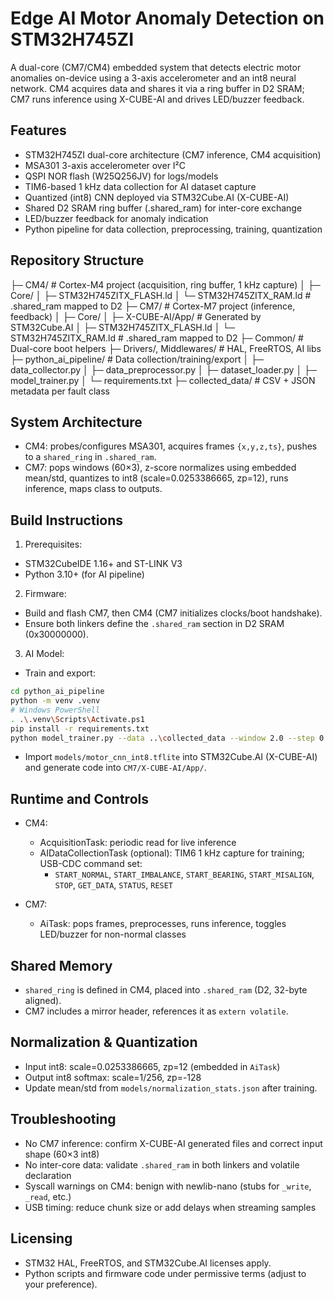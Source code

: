 # Edge AI Motor Anomaly Detection on STM32H745ZI

A dual-core (CM7/CM4) embedded system that detects electric motor anomalies on-device using a 3-axis accelerometer and an int8 neural network. CM4 acquires data and shares it via a ring buffer in D2 SRAM; CM7 runs inference using X-CUBE-AI and drives LED/buzzer feedback.

## Features
- STM32H745ZI dual-core architecture (CM7 inference, CM4 acquisition)
- MSA301 3-axis accelerometer over I²C
- QSPI NOR flash (W25Q256JV) for logs/models
- TIM6-based 1 kHz data collection for AI dataset capture
- Quantized (int8) CNN deployed via STM32Cube.AI (X-CUBE-AI)
- Shared D2 SRAM ring buffer (.shared_ram) for inter-core exchange
- LED/buzzer feedback for anomaly indication
- Python pipeline for data collection, preprocessing, training, quantization

## Repository Structure
├─ CM4/ # Cortex-M4 project (acquisition, ring buffer, 1 kHz capture)
│ ├─ Core/
│ ├─ STM32H745ZITX_FLASH.ld
│ └─ STM32H745ZITX_RAM.ld # .shared_ram mapped to D2
├─ CM7/ # Cortex-M7 project (inference, feedback)
│ ├─ Core/
│ ├─ X-CUBE-AI/App/ # Generated by STM32Cube.AI
│ ├─ STM32H745ZITX_FLASH.ld
│ └─ STM32H745ZITX_RAM.ld # .shared_ram mapped to D2
├─ Common/ # Dual-core boot helpers
├─ Drivers/, Middlewares/ # HAL, FreeRTOS, AI libs
├─ python_ai_pipeline/ # Data collection/training/export
│ ├─ data_collector.py
│ ├─ data_preprocessor.py
│ ├─ dataset_loader.py
│ ├─ model_trainer.py
│ └─ requirements.txt
├─ collected_data/ # CSV + JSON metadata per fault class
## System Architecture
- CM4: probes/configures MSA301, acquires frames `{x,y,z,ts}`, pushes to a `shared_ring` in `.shared_ram`.
- CM7: pops windows (60×3), z-score normalizes using embedded mean/std, quantizes to int8 (scale=0.0253386665, zp=12), runs inference, maps class to outputs.

## Build Instructions
1) Prerequisites:
- STM32CubeIDE 1.16+ and ST-LINK V3
- Python 3.10+ (for AI pipeline)

2) Firmware:
- Build and flash CM7, then CM4 (CM7 initializes clocks/boot handshake).
- Ensure both linkers define the `.shared_ram` section in D2 SRAM (0x30000000).

3) AI Model:
- Train and export:
```bash
cd python_ai_pipeline
python -m venv .venv
# Windows PowerShell
. .\.venv\Scripts\Activate.ps1
pip install -r requirements.txt
python model_trainer.py --data ..\collected_data --window 2.0 --step 0.5
```
- Import `models/motor_cnn_int8.tflite` into STM32Cube.AI (X-CUBE-AI) and generate code into `CM7/X-CUBE-AI/App/`.

## Runtime and Controls
- CM4:
  - AcquisitionTask: periodic read for live inference
  - AIDataCollectionTask (optional): TIM6 1 kHz capture for training; USB-CDC command set:
    - `START_NORMAL`, `START_IMBALANCE`, `START_BEARING`, `START_MISALIGN`, `STOP`, `GET_DATA`, `STATUS`, `RESET`

- CM7:
  - AiTask: pops frames, preprocesses, runs inference, toggles LED/buzzer for non-normal classes

## Shared Memory
- `shared_ring` is defined in CM4, placed into `.shared_ram` (D2, 32-byte aligned).
- CM7 includes a mirror header, references it as `extern volatile`.

## Normalization & Quantization
- Input int8: scale=0.0253386665, zp=12 (embedded in `AiTask`)
- Output int8 softmax: scale=1/256, zp=-128
- Update mean/std from `models/normalization_stats.json` after training.

## Troubleshooting
- No CM7 inference: confirm X-CUBE-AI generated files and correct input shape (60×3 int8)
- No inter-core data: validate `.shared_ram` in both linkers and volatile declaration
- Syscall warnings on CM4: benign with newlib-nano (stubs for `_write`, `_read`, etc.)
- USB timing: reduce chunk size or add delays when streaming samples

## Licensing
- STM32 HAL, FreeRTOS, and STM32Cube.AI licenses apply.
- Python scripts and firmware code under permissive terms (adjust to your preference).
